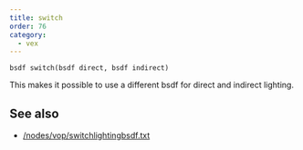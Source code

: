 ```yaml
---
title: switch
order: 76
category:
  - vex
---
```


`bsdf switch(bsdf direct, bsdf indirect)`

This makes it possible to use a different bsdf for direct and indirect lighting.

## See also

- [/nodes/vop/switchlightingbsdf.txt](../../nodes/vop/switchlightingbsdf.txt)
